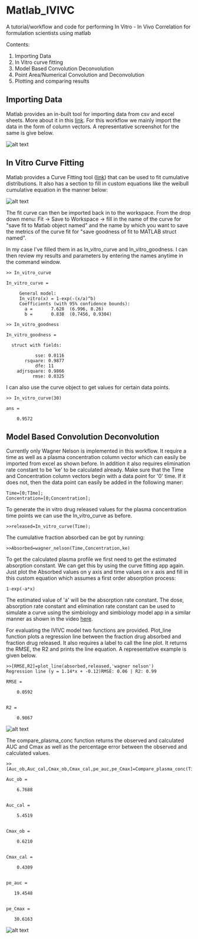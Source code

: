 # Matlab_IVIVC
A tutorial/workflow and code for performing In Vitro - In Vivo Correlation for formulation scientists using matlab

Contents:
1) Importing Data
2) In Vitro curve fitting
3) Model Based Convolution Deconvolution 
4) Point Area/Numerical Convolution and Deconvolution
5) Plotting and comparing results

## Importing Data

Matlab provides an in-built tool for importing data from csv and excel sheets. More about it in this [link](https://in.mathworks.com/help/matlab/ref/importtool.html). 
For this workflow we mainly import the data in the form of column vectors. A representative screenshot for the same is give below.

![alt text](https://github.com/RishalAggarwal/Matlab_IVIVC/blob/master/images/import_data.jpg)

## In Vitro Curve Fitting

Matlab provides a Curve Fitting tool ([link](https://in.mathworks.com/help/curvefit/curve-fitting.html)) that can be used to fit cumulative distributions. It also has a section to fill in custom equations like the weibull cumulative equation in the manner below:

![alt text](https://github.com/RishalAggarwal/Matlab_IVIVC/blob/master/images/in_vitro.jpg)

The fit curve can then be imported back in to the workspace. From the drop down menu: Fit -> Save to Workspace -> fill in the name of the curve for "save fit to Matlab object named" and the name by which you want to save the metrics of the curve fit for "save goodness of fit to MATLAB struct named". 

In my case I've filled them in as In_vitro_curve and In_vitro_goodness. I can then review my results and parameters by entering the names anytime in the command window.

```
>> In_vitro_curve

In_vitro_curve = 

     General model:
     In_vitro(x) = 1-exp(-(x/a)^b)
     Coefficients (with 95% confidence bounds):
       a =       7.628  (6.996, 8.26)
       b =       0.838  (0.7456, 0.9304)

>> In_vitro_goodness

In_vitro_goodness = 

  struct with fields:

           sse: 0.0116
       rsquare: 0.9877
           dfe: 11
    adjrsquare: 0.9866
          rmse: 0.0325
```
I can also use the curve object to get values for certain data points.

```
>> In_vitro_curve(30)

ans =

    0.9572 
```

##  Model Based Convolution Deconvolution 

Currently only Wagner Nelson is implemented in this workflow. It require a time as well as a plasma concentration column vector which can easily be imported from excel as shown before. In addition it also requires elimination rate constant to be 'ke' to be calculated already. Make sure that the Time and Concentration column vectors begin with a data point for '0' time. If it does not, then the data point can easily be added in the following maner:

```
Time=[0;TIme];
Concentration=[0;Concentration];
```
To generate the in vitro drug released values for the plasma concentration time points we can use the In_vitro_curve as before.
```
>>released=In_vitro_curve(Time);
```
The cumulative fraction absorbed can be got by running:

``` 
>>Absorbed=wagner_nelson(Time,Concentration,ke)
```

To get the calculated plasma profile we first need to get the estimated absorption constant. We can get this by using the curve fitting app again. Just plot the Absorbed values on y axis and time values on x axis and fill in this custom equation which assumes a first order absorption process:

```
1-exp(-a*x)
```

The estimated value of 'a' will be the absorption rate constant. The dose, absorption rate constant and elimination rate constant can be used to simulate a curve using the simbiology and simbiology model app in a similar manner as shown in the video [here](https://www.mathworks.com/videos/simulating-a-model-in-simbiology-117245.html).

For evaluating the IVIVC model two functions are provided. Plot_line function plots a regression line between the fraction drug absorbed and fraction drug released. It also requires a label to call the line plot. It returns the RMSE, the R2 and prints the line equation. A representative example is given below.

```
>>[RMSE,R2]=plot_line(absorbed,released,'wagner nelson')
Regression line (y = 1.14*x + -0.12)RMSE: 0.06 | R2: 0.99

RMSE =

    0.0592


R2 =

    0.9867

```

![alt text](https://github.com/RishalAggarwal/Matlab_IVIVC/blob/master/images/Wagner_nelson_img.jpg)

The compare_plasma_conc function returns the observed and calculated AUC and Cmax as well as the percentage error between the observed and calculated values.

```
>> [Auc_ob,Auc_cal,Cmax_ob,Cmax_cal,pe_auc,pe_Cmax]=Compare_plasma_conc(Time,Concentration,time_calculated,conc_calculated)

Auc_ob =

    6.7688


Auc_cal =

    5.4519


Cmax_ob =

    0.6210


Cmax_cal =

    0.4309


pe_auc =

   19.4548


pe_Cmax =

   30.6163
   ```

![alt text](https://github.com/RishalAggarwal/Matlab_IVIVC/blob/master/images/plasma_profile.jpg)
